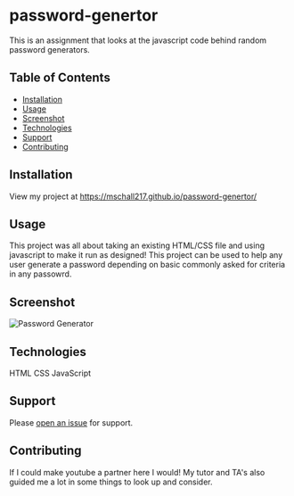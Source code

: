 # password-genertor
This is an assignment that looks at the javascript code behind random password generators. 

## Table of Contents

- [Installation](#installation)
- [Usage](#usage)
- [Screenshot](#screenshot)
- [Technologies](#technologies)
- [Support](#support)
- [Contributing](#contributing)

## Installation

View my project at https://mschall217.github.io/password-genertor/

## Usage

This project was all about taking an existing HTML/CSS file and using javascript to make it run as designed! This project can be used to help any user generate a password depending on basic commonly asked for criteria in any passowrd. 

## Screenshot 

![Password Generator](https://user-images.githubusercontent.com/75554590/111886008-8a6be980-89a1-11eb-8620-27d29b4b0524.gif)

## Technologies
  HTML 
  CSS
  JavaScript 

## Support

Please [open an issue](https://github.com/mschall217/password-genertor/issues) for support.

## Contributing

If I could make youtube a partner here I would! 
My tutor and TA's also guided me a lot in some things to look up and consider. 
